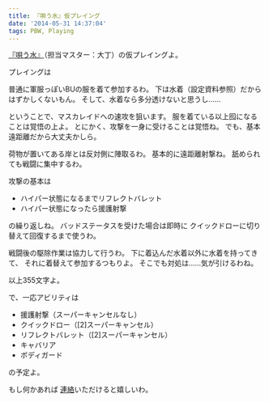 ```yaml
---
title: 『唄う水』仮プレイング
date: '2014-05-31 14:37:04'
tags: PBW, Playing
---
```


[『唄う水』](http://t-walker.jp/eb/adventure/op.cgi?sceid=17646)（担当マスター：大丁）の仮プレイングよ。

プレイングは

普通に軍服っぽいBUの服を着て参加するわ。
下は水着（設定資料参照）だからはずかしくないもん。
そして、水着なら多分透けないと思うし……

ということで、マスカレイドへの速攻を狙います。
服を着ている以上囮になることは覚悟の上よ。
とにかく、攻撃を一身に受けることは覚悟ね。
でも、基本遠距離だから大丈夫かしら。

荷物が置いてある岸とは反対側に陣取るわ。
基本的に遠距離射撃ね。
舐められても戦闘に集中するわ。

攻撃の基本は

* ハイパー状態になるまでリフレクトバレット
* ハイパー状態になったら援護射撃

の繰り返しね。
バッドステータスを受けた場合は即時に
クイックドローに切り替えて回復するまで使うわ。

戦闘後の駆除作業は協力して行うわ。
下に着込んだ水着以外に水着を持ってきて、
それに着替えて参加するつもりよ。
そこでも対処は……気が引けるわね。

以上355文字よ。



で、一応アビリティは

* 援護射撃（スーパーキャンセルなし）
* クイックドロー（\[2\]スーパーキャンセル）
* リフレクトバレット（\[2\]スーパーキャンセル）
* キャバリア
* ボディガード

の予定よ。

もし何かあれば
[連絡](http://t-walker.jp/eb/status/letter.cgi?chrid=c28515)いただけると嬉しいわ。
